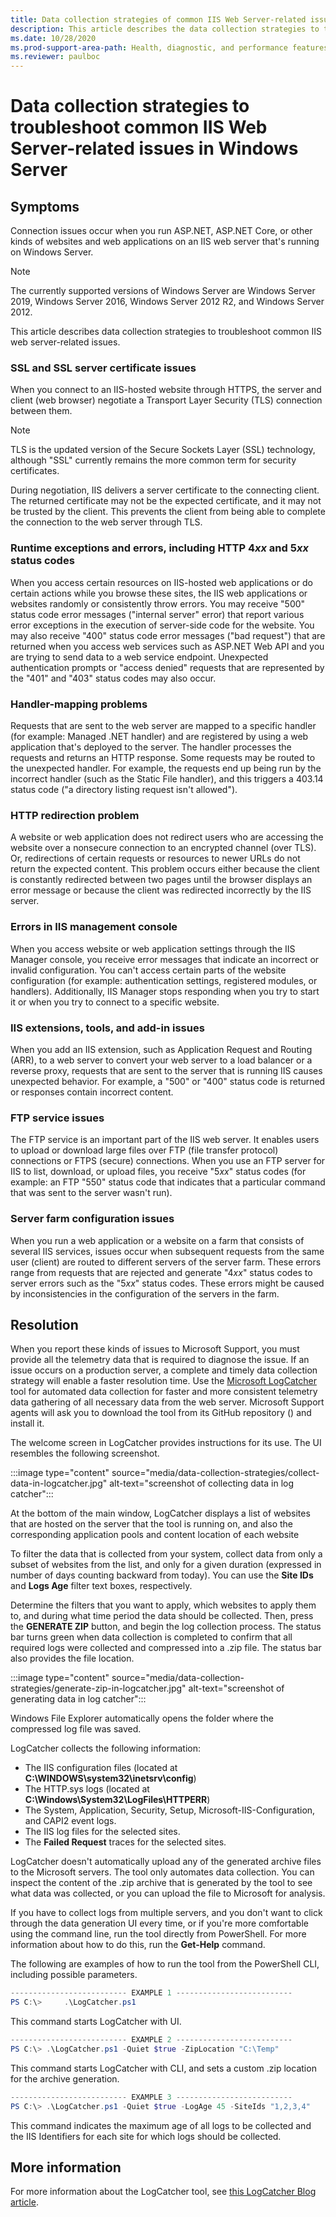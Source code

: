 ```yaml
---
title: Data collection strategies of common IIS Web Server-related issues
description: This article describes the data collection strategies to troubleshoot common IIS Web Server-related issues in Windows Server.
ms.date: 10/28/2020
ms.prod-support-area-path: Health, diagnostic, and performance features
ms.reviewer: paulboc
---
```

# Data collection strategies to troubleshoot common IIS Web Server-related issues in Windows Server

## Symptoms

Connection issues occur when you run ASP.NET, ASP.NET Core, or other kinds of websites and web applications on an IIS web server that's running on Windows Server.

> [!NOTE]
> The currently supported versions of Windows Server are Windows Server 2019, Windows Server 2016, Windows Server 2012 R2, and Windows Server 2012.

This article describes data collection strategies to troubleshoot common IIS web server-related issues.

### SSL and SSL server certificate issues

When you connect to an IIS-hosted website through HTTPS, the server and client (web browser) negotiate a Transport Layer Security (TLS) connection between them.

> [!NOTE]
> TLS is the updated version of the Secure Sockets Layer (SSL) technology, although "SSL" currently remains the more common term for security certificates.

During negotiation, IIS delivers a server certificate to the connecting client. The returned certificate may not be the expected certificate, and it may not be trusted by the client. This prevents the client from being able to complete the connection to the web server through TLS.

### Runtime exceptions and errors, including HTTP 4*xx* and 5*xx* status codes

When you access certain resources on IIS-hosted web applications or do certain actions while you browse these sites, the IIS web applications or websites randomly or consistently throw errors. You may receive "500"  status code error messages ("internal server" error) that report various error exceptions in the execution of server-side code for the website. You may also receive "400" status code error messages ("bad request") that are returned when you access web services such as ASP.NET Web API and you are trying to send data to a web service endpoint. Unexpected authentication prompts or "access denied" requests that are represented by the "401" and "403" status codes may also occur.

### Handler-mapping problems

Requests that are sent to the web server are mapped to a specific handler (for example: Managed .NET handler) and are registered by using a web application that's deployed to the server. The handler processes the requests and returns an HTTP response. Some requests may be routed to the unexpected handler. For example, the requests end up being run by the incorrect handler (such as the Static File handler), and this triggers a 403.14 status code ("a directory listing request isn't allowed").

### HTTP redirection problem

A website or web application does not redirect users who are accessing the website over a nonsecure connection to an encrypted channel (over TLS). Or, redirections of certain requests or resources to newer URLs do not return the expected content. This problem occurs either because the client is constantly redirected between two pages until the browser displays an error message or because the client was redirected incorrectly by the IIS server.

### Errors in IIS management console

When you access website or web application settings through the IIS Manager console, you receive error messages that indicate an incorrect or invalid configuration. You can't access certain parts of the website configuration (for example: authentication settings, registered modules, or handlers). Additionally, IIS Manager stops responding when you try to start it or when you try to connect to a specific website.

### IIS extensions, tools, and add-in issues

When you add an IIS extension, such as Application Request and Routing (ARR), to a web server to convert your web server to a load balancer or a reverse proxy, requests that are sent to the server that is running IIS causes unexpected behavior. For example, a "500" or "400" status code is returned or responses contain incorrect content.

### FTP service issues

The FTP service is an important part of the IIS web server. It enables users to upload or download large files over FTP (file transfer protocol) connections or FTPS (secure) connections. When you use an FTP server for IIS to list, download, or upload files, you receive "5*xx*" status codes (for example: an FTP "550" status code that indicates that a particular command that was sent to the server wasn't run).

### Server farm configuration issues

When you run a web application or a website on a farm that consists of several IIS services, issues occur when subsequent requests from the same user (client) are routed to different servers of the server farm. These errors range from requests that are rejected and generate "4*xx*" status codes to server errors such as the "5*xx*" status codes. These errors might be caused by inconsistencies in the configuration of the servers in the farm.

## Resolution

When you report these kinds of issues to Microsoft Support, you must provide all the telemetry data that is required to diagnose the issue. If an issue occurs on a production server, a complete and timely data collection strategy will enable a faster resolution time. Use the [Microsoft LogCatcher]((https://github.com/crnegule/LogCatcher)) tool for automated data collection for faster and more consistent telemetry data gathering of all necessary data from the web server. Microsoft Support agents will ask you to download the tool from its GitHub repository () and install it.

The welcome screen in LogCatcher provides instructions for its use. The UI resembles the following screenshot.

:::image type="content" source="media/data-collection-strategies/collect-data-in-logcatcher.jpg" alt-text="screenshot of collecting data in log catcher":::

At the bottom of the main window, LogCatcher displays a list of websites that are hosted on the server that the tool is running on, and also the corresponding application pools and content location of each website

To filter the data that is collected from your system, collect data from only a subset of websites from the list, and only for a given duration (expressed in number of days counting backward from today). You can use the **Site IDs** and **Logs Age** filter text boxes, respectively.

Determine the filters that you want to apply, which websites to apply them to, and during what time period the data should be collected. Then, press the **GENERATE ZIP** button, and begin the log collection process. The status bar turns green when data collection is completed to confirm that all required logs were collected and compressed into a .zip file. The status bar also provides the file location.

:::image type="content" source="media/data-collection-strategies/generate-zip-in-logcatcher.jpg" alt-text="screenshot of generating data in log catcher":::

Windows File Explorer automatically opens the folder where the compressed log file was saved.

LogCatcher collects the following information:

- The IIS configuration files (located at **C:\WINDOWS\system32\inetsrv\config**)
- The HTTP.sys logs (located at **C:\Windows\System32\LogFiles\HTTPERR**)
- The System, Application, Security, Setup, Microsoft-IIS-Configuration, and CAPI2 event logs.
- The IIS log files for the selected sites.
- The **Failed Request** traces for the selected sites.

LogCatcher doesn't automatically upload any of the generated archive files to the Microsoft servers. The tool only automates data collection. You can inspect the content of the .zip archive that is generated by the tool to see what data was collected, or you can upload the file to Microsoft for analysis.

If you have to collect logs from multiple servers, and you don't want to click through the data generation UI every time, or if you're more comfortable using the command line, run the tool directly from PowerShell. For more information about how to do this, run the **Get-Help** command.

The following are examples of how to run the tool from the PowerShell CLI, including possible parameters.

```powershell
-------------------------- EXAMPLE 1 --------------------------
PS C:\>     .\LogCatcher.ps1
```

This command starts LogCatcher with UI.

```powershell
-------------------------- EXAMPLE 2 --------------------------
PS C:\> .\LogCatcher.ps1 -Quiet $true -ZipLocation "C:\Temp"
```

This command starts LogCatcher with CLI, and sets a custom .zip location for the archive generation.

```powershell
-------------------------- EXAMPLE 3 --------------------------
PS C:\> .\LogCatcher.ps1 -Quiet $true -LogAge 45 -SiteIds "1,2,3,4"
```

This command indicates the maximum age of all logs to be collected and the IIS Identifiers for each site for which logs should be collected.

## More information

For more information about the LogCatcher tool, see [this LogCatcher Blog article](https://github.com/crnegule/LogCatcher/blob/master/Docs/RunFirstTime.md).
